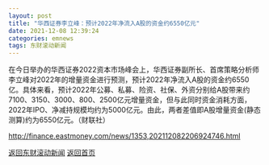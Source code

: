 ```yaml
---
layout: post
title: "华西证券李立峰：预计2022年净流入A股的资金约6550亿元"
date: 2021-12-08 12:39:24
categories: emnews
tags: 东财滚动新闻
---
```


在今日举办的华西证券2022资本市场峰会上，华西证券副所长、首席策略分析师李立峰对2022年的增量资金进行预测，预计2022年净流入A股的资金约6550亿。具体来看，预计2022年公募、私募、险资、社保、外资分别给A股带来约7100、3150、3000、800、2500亿元增量资金，但与此同时资金消耗方面，2022年IPO、净减持规模均约为5000亿元。由此，两者差值即A股增量资金(静态测算)约为6550亿元。（财联社）

<http://finance.eastmoney.com/news/1353,202112082206924746.html>

[返回东财滚动新闻](//finews.withounder.com/emnews/)
[返回首页](//finews.withounder.com/)